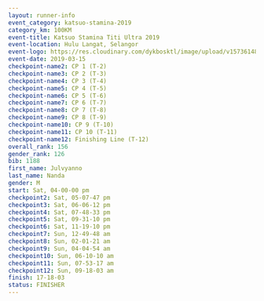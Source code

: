 ```yaml
--- 
layout: runner-info 
event_category: katsuo-stamina-2019 
category_km: 100KM 
event-title: Katsuo Stamina Titi Ultra 2019 
event-location: Hulu Langat, Selangor 
event-logo: https://res.cloudinary.com/dykbosktl/image/upload/v1573614825/Logo/Logo_p7ft6n.png 
event-date: 2019-03-15 
checkpoint-name2: CP 1 (T-2) 
checkpoint-name3: CP 2 (T-3) 
checkpoint-name4: CP 3 (T-4) 
checkpoint-name5: CP 4 (T-5) 
checkpoint-name6: CP 5 (T-6) 
checkpoint-name7: CP 6 (T-7) 
checkpoint-name8: CP 7 (T-8) 
checkpoint-name9: CP 8 (T-9) 
checkpoint-name10: CP 9 (T-10) 
checkpoint-name11: CP 10 (T-11) 
checkpoint-name12: Finishing Line (T-12) 
overall_rank: 156
gender_rank: 126
bib: 1188
first_name: Julvyanno
last_name: Nanda
gender: M
start: Sat, 04-00-00 pm
checkpoint2: Sat, 05-07-47 pm
checkpoint3: Sat, 06-06-12 pm
checkpoint4: Sat, 07-48-33 pm
checkpoint5: Sat, 09-31-10 pm
checkpoint6: Sat, 11-19-10 pm
checkpoint7: Sun, 12-49-48 am
checkpoint8: Sun, 02-01-21 am
checkpoint9: Sun, 04-04-54 am
checkpoint10: Sun, 06-10-10 am
checkpoint11: Sun, 07-53-17 am
checkpoint12: Sun, 09-18-03 am
finish: 17-18-03
status: FINISHER
--- 
```

